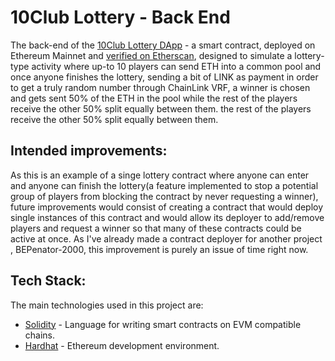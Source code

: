 
# 10Club Lottery - Back End 

The back-end of the [10Club Lottery DApp](https://10s-club-raffle-front.vercel.app/) - a smart contract, deployed on Ethereum Mainnet and [verified on Etherscan](https://goerli.etherscan.io/address/0x5cfC465bcC4f50A71E96b648F27D0A2c404D7c01#code), designed 
to simulate a lottery-type activity where up-to 10 players can send ETH into a common pool
and once anyone finishes the lottery, sending a bit of LINK as payment in order to get a
truly random number through ChainLink VRF, a winner is chosen and gets sent 50% of the ETH in the pool while the rest of the players receive the other 50% split equally between them.
the rest of the players receive the other 50% split equally between them.


## Intended improvements:

As this is an example of a singe lottery contract where anyone can enter and anyone can finish the lottery(a feature implemented to stop a potential
group of players from blocking the contract by never requesting a winner), future improvements would consist 
of creating a contract that would deploy single instances of this contract and would 
allow its deployer to add/remove players and request a winner so that many of these contracts could be active at once. As I've already made a 
contract deployer for another project , BEPenator-2000, this improvement is purely an issue of time right now.





## Tech Stack:

The main technologies used in this project are:

- [Solidity](https://docs.soliditylang.org/en/v0.8.17/) - Language for writing smart contracts on EVM compatible chains.
- [Hardhat](https://hardhat.org/) - Ethereum development environment.



